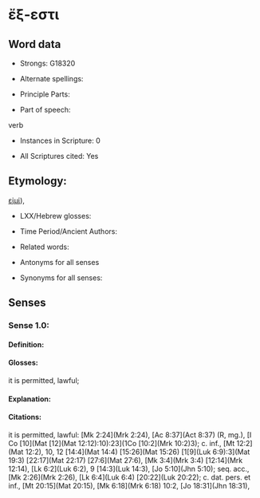 # ἔξ-εστι

<!-- Status: S2=NeedsEdits -->
<!-- Lexica used for edits:   -->

## Word data

* Strongs: G18320

* Alternate spellings:

 

* Principle Parts: 


* Part of speech: 

verb

* Instances in Scripture: 0

* All Scriptures cited: Yes

## Etymology: 

[εἰμί]()), 

* LXX/Hebrew glosses: 


* Time Period/Ancient Authors: 


* Related words: 

* Antonyms for all senses

* Synonyms for all senses: 


## Senses 


### Sense  1.0: 

#### Definition: 

#### Glosses: 

it is permitted, lawful; 

#### Explanation: 


#### Citations: 

it is permitted, lawful: [Mk 2:24](Mrk 2:24), [Ac 8:37](Act 8:37) (R, mg.), [I Co [10](Mat [12](Mat 12:12):10):23](1Co [10:2](Mrk 10:2)3); c. inf., [Mt 12:2](Mat 12:2),  10, 12 [14:4](Mat 14:4) [15:26](Mat 15:26) [1[9](Luk 6:9):3](Mat 19:3) [22:17](Mat 22:17) [27:6](Mat 27:6), [Mk 3:4](Mrk 3:4)  [12:14](Mrk 12:14), [Lk 6:2](Luk 6:2), 9 [14:3](Luk 14:3), [Jo 5:10](Jhn 5:10); seq. acc., [Mk 2:26](Mrk 2:26), [Lk 6:4](Luk 6:4)  [20:22](Luk 20:22); c. dat. pers. et inf., [Mt 20:15](Mat 20:15), [Mk 6:18](Mrk 6:18)  10:2, [Jo 18:31](Jhn 18:31),
